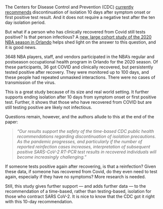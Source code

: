 The Centers for Disease Control and Prevention (CDC) [currently recommends](https://www.cdc.gov/coronavirus/2019-ncov/hcp/duration-isolation.html) discontinuation of isolation 10 days after symptom onset or first positive test result. And it does not require a negative test after the ten day isolation period.

But what if a person who has clinically recovered from Covid still tests positive? Is that person infectious? A [new, large cohort study of the 2020 NBA season in Orlando](https://jamanetwork.com/journals/jamainternalmedicine/fullarticle/2779287?guestAccessKey=62554b5e-c7e7-47bf-aff9-37a55ea9cb4d&utm_source=silverchair&utm_medium=email&utm_campaign=article_alert-jamainternalmedicine&utm_content=olf&utm_term=042221) helps shed light on the answer to this question, and it is good news.

3648 NBA players, staff, and vendors participated in the NBA’s regular and postseason occupational health program in Orlando for the 2020 season. Of these participants, 36 got COVID and clinically recovered, but persistently tested positive after recovery. They were monitored up to 100 days, and these people had repeated unmasked interactions. There were no cases of transmission of the virus.

This is a great study because of its size and real world setting. It further supports ending isolation after 10 days from symptom onset or first positive test. Further, it shows that those who have recovered from COVID but are still testing positive are likely not infectious.

Questions remain, however, and the authors allude to this at the end of the paper:

> _“Our results support the safety of the time-based CDC public health recommendations regarding discontinuation of isolation precautions. As the pandemic progresses, and particularly if the number of reported reinfection cases increases, interpretation of subsequent positive SARS-CoV-2 RT-PCR test results in recovered individuals will become increasingly challenging.”_

If someone tests positive again after recovering, is that a reinfection? Given these data, if someone has recovered from Covid, do they even need to test again, especially if they have no symptoms? More research is needed.

Still, this study gives further support — and adds further data — to the recommendation of a time-based, rather than testing-based, isolation for those who contract SARS CoV-2. It is nice to know that the CDC got it right with this 10-day recommendation.
